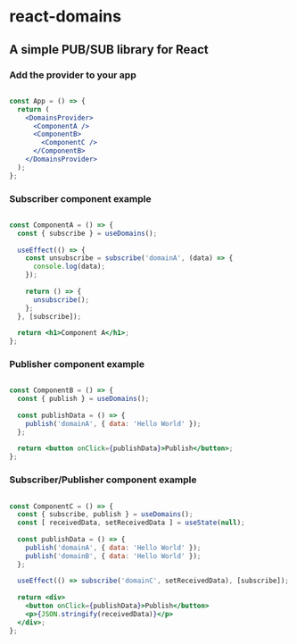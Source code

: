 # react-domains
## A simple PUB/SUB library for React

### Add the provider to your app
```jsx

const App = () => {
  return (
    <DomainsProvider>
      <ComponentA />
      <ComponentB>
        <ComponentC />
      </ComponentB>
    </DomainsProvider>
  );
};

```

### Subscriber component example
```jsx

const ComponentA = () => {
  const { subscribe } = useDomains();
  
  useEffect(() => {
    const unsubscribe = subscribe('domainA', (data) => {
      console.log(data);
    });
    
    return () => {
      unsubscribe();
    };
  }, [subscribe]);
  
  return <h1>Component A</h1>;
};

```

### Publisher component example
```jsx

const ComponentB = () => {
  const { publish } = useDomains();
  
  const publishData = () => {
    publish('domainA', { data: 'Hello World' });
  };
  
  return <button onClick={publishData}>Publish</button>;
};

```

### Subscriber/Publisher component example
```jsx

const ComponentC = () => {
  const { subscribe, publish } = useDomains();
  const [ receivedData, setReceivedData ] = useState(null);
  
  const publishData = () => {
    publish('domainA', { data: 'Hello World' });
    publish('domainB', { data: 'Hello World' });
  };
  
  useEffect(() => subscribe('domainC', setReceivedData), [subscribe]);
  
  return <div>
    <button onClick={publishData}>Publish</button>
    <p>{JSON.stringify(receivedData)}</p>
  </div>;
};

```
